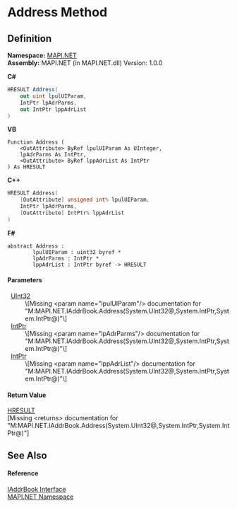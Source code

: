 # Address Method




## Definition
**Namespace:** <a href="5bef4637-66f8-16d4-e5f4-4d0da57a1538.md">MAPI.NET</a>  
**Assembly:** MAPI.NET (in MAPI.NET.dll) Version: 1.0.0

**C#**
``` C#
HRESULT Address(
	out uint lpulUIParam,
	IntPtr lpAdrParms,
	out IntPtr lppAdrList
)
```
**VB**
``` VB
Function Address ( 
	<OutAttribute> ByRef lpulUIParam As UInteger,
	lpAdrParms As IntPtr,
	<OutAttribute> ByRef lppAdrList As IntPtr
) As HRESULT
```
**C++**
``` C++
HRESULT Address(
	[OutAttribute] unsigned int% lpulUIParam, 
	IntPtr lpAdrParms, 
	[OutAttribute] IntPtr% lppAdrList
)
```
**F#**
``` F#
abstract Address : 
        lpulUIParam : uint32 byref * 
        lpAdrParms : IntPtr * 
        lppAdrList : IntPtr byref -> HRESULT 
```



#### Parameters
<dl><dt>  <a href="https://learn.microsoft.com/dotnet/api/system.uint32" target="_blank" rel="noopener noreferrer">UInt32</a></dt><dd>\[Missing &lt;param name="lpulUIParam"/&gt; documentation for "M:MAPI.NET.IAddrBook.Address(System.UInt32@,System.IntPtr,System.IntPtr@)"\]</dd><dt>  <a href="https://learn.microsoft.com/dotnet/api/system.intptr" target="_blank" rel="noopener noreferrer">IntPtr</a></dt><dd>\[Missing &lt;param name="lpAdrParms"/&gt; documentation for "M:MAPI.NET.IAddrBook.Address(System.UInt32@,System.IntPtr,System.IntPtr@)"\]</dd><dt>  <a href="https://learn.microsoft.com/dotnet/api/system.intptr" target="_blank" rel="noopener noreferrer">IntPtr</a></dt><dd>\[Missing &lt;param name="lppAdrList"/&gt; documentation for "M:MAPI.NET.IAddrBook.Address(System.UInt32@,System.IntPtr,System.IntPtr@)"\]</dd></dl>

#### Return Value
<a href="50596607-a328-ef10-6ea9-0448fbb7d197.md">HRESULT</a>  
\[Missing &lt;returns&gt; documentation for "M:MAPI.NET.IAddrBook.Address(System.UInt32@,System.IntPtr,System.IntPtr@)"\]

## See Also


#### Reference
<a href="3e0ae0ab-2ec1-3cb4-6c4f-5d6faee00a6e.md">IAddrBook Interface</a>  
<a href="5bef4637-66f8-16d4-e5f4-4d0da57a1538.md">MAPI.NET Namespace</a>  
